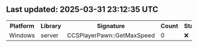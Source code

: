 ## Last updated: 2025-03-31 23:12:35 UTC
<table>
<tr><th>Platform</th><th>Library</th><th>Signature</th><th>Count</th><th>Status</th></tr>
<tr><td rowspan='2'>Windows</td>
<td rowspan='2'>server</td></tr>
<tr><td>CCSPlayerPawn::GetMaxSpeed</td><td>0</td><td>❌</td></tr>
</table>
